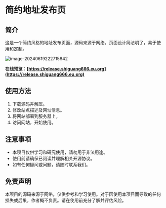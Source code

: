 # 简约地址发布页

## 简介

这是一个简约风格的地址发布页面，源码来源于网络。页面设计简洁明了，易于使用和定制。

![image-20240619222715842](https://img2023.cnblogs.com/blog/2233039/202406/2233039-20240619222710872-845844952.png)



**在线预览：[https://release.shiguang666.eu.org](https://release.shiguang666.eu.org)**

## 使用方法

1. 下载源码并解压。
2. 修改站点描述及网址信息。
3. 将网站部署到服务器上。
4. 访问网站，开始使用。

## 注意事项

- 本项目仅供学习和研究使用，请勿用于非法用途。
- 使用前请确保已阅读并理解相关开源协议。
- 如有任何疑问或问题，请随时联系我们。

## 免责声明

本项目的源码来源于网络，仅供参考和学习使用。对于因使用本项目而导致的任何损失或后果，作者概不负责。请在使用前充分了解并评估风险。
